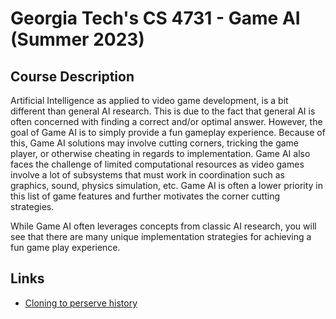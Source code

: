 # Georgia Tech's CS 4731 - Game AI (Summer 2023)
## Course Description
Artificial Intelligence as applied to video game development, is a bit different than general AI research. This is due to the fact that general AI is often concerned with finding a correct and/or optimal answer. However, the goal of Game AI is to simply provide a fun gameplay experience. Because of this, Game AI solutions may involve cutting corners, tricking the game player, or otherwise cheating in regards to implementation. Game AI also faces the challenge of limited computational resources as video games involve a lot of subsystems that must work in coordination such as graphics, sound, physics simulation, etc. Game AI is often a lower priority in this list of game features and further motivates the corner cutting strategies.

While Game AI often leverages concepts from classic AI research, you will see that there are many unique implementation strategies for achieving a fun game play experience.
## Links
- [Cloning to perserve history](https://stackoverflow.com/questions/17371150/moving-git-repository-content-to-another-repository-preserving-history)
